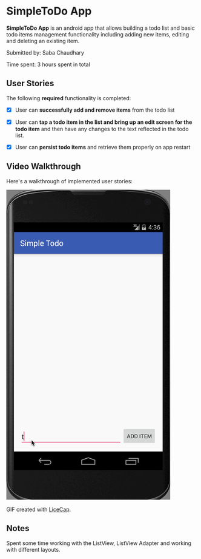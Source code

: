 # SimpleToDo App

**SimpleToDo App** is an android app that allows building a todo list and basic todo items management functionality including adding new items, editing and deleting an existing item.

Submitted by: Saba Chaudhary

Time spent: 3 hours spent in total

## User Stories

The following **required** functionality is completed:

* [x] User can **successfully add and remove items** from the todo list
* [x] User can **tap a todo item in the list and bring up an edit screen for the todo item** and then have any changes to the text reflected in the todo list.
* [x] User can **persist todo items** and retrieve them properly on app restart


## Video Walkthrough 

Here's a walkthrough of implemented user stories:

<img src='https://github.com/sabachau/Android-Applications/blob/master/SimpleToDoApp/simpleTodoApp_3.gif' title='Video Walkthrough' width='' alt='Video Walkthrough' />

GIF created with [LiceCap](http://www.cockos.com/licecap/).

## Notes

Spent some time working with the ListView, ListView Adapter and working with different layouts.

